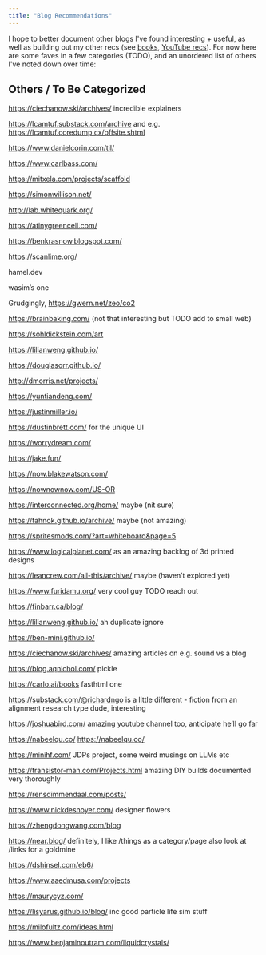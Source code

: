 ```yaml
---
title: "Blog Recommendations"
---
```


I hope to better document other blogs I've found interesting + useful, as well as building out my other recs (see [books](/books), [YouTube recs](/yt)). For now here are some faves in a few categories (TODO), and an unordered list of others I've noted down over time:

## Others / To Be Categorized

https://ciechanow.ski/archives/ incredible explainers

https://lcamtuf.substack.com/archive and e.g. https://lcamtuf.coredump.cx/offsite.shtml

https://www.danielcorin.com/til/

https://www.carlbass.com/

https://mitxela.com/projects/scaffold

https://simonwillison.net/

http://lab.whitequark.org/

https://atinygreencell.com/

https://benkrasnow.blogspot.com/

https://scanlime.org/ 

hamel.dev

wasim’s one

Grudgingly, https://gwern.net/zeo/co2

https://brainbaking.com/ (not that interesting but TODO add to small web)

https://sohldickstein.com/art

https://lilianweng.github.io/

https://douglasorr.github.io/

http://dmorris.net/projects/

https://yuntiandeng.com/

https://justinmiller.io/

https://dustinbrett.com/ for the unique UI

https://worrydream.com/

https://jake.fun/

https://now.blakewatson.com/

https://nownownow.com/US-OR 

https://interconnected.org/home/ maybe (nit sure)

https://tahnok.github.io/archive/ maybe (not amazing)

https://spritesmods.com/?art=whiteboard&page=5

https://www.logicalplanet.com/ as an amazing backlog of 3d printed designs

https://leancrew.com/all-this/archive/ maybe (haven’t explored yet)

https://www.furidamu.org/ very cool guy TODO reach out

https://finbarr.ca/blog/

https://lilianweng.github.io/ ah duplicate ignore

https://ben-mini.github.io/

https://ciechanow.ski/archives/ amazing articles on e.g. sound vs a blog

https://blog.aqnichol.com/ pickle

https://carlo.ai/books fasthtml one

https://substack.com/@richardngo is a little different - fiction from an alignment research type dude, interesting

https://joshuabird.com/ amazing youtube channel too, anticipate he’ll go far

https://nabeelqu.co/ https://nabeelqu.co/

https://minihf.com/ JDPs project, some weird musings on LLMs etc

https://transistor-man.com/Projects.html amazing DIY builds documented very thoroughly

https://rensdimmendaal.com/posts/

https://www.nickdesnoyer.com/ designer flowers

https://zhengdongwang.com/blog

https://near.blog/ definitely, I like /things as a category/page also look at /links for a goldmine

https://dshinsel.com/eb6/

https://www.aaedmusa.com/projects

https://maurycyz.com/

https://lisyarus.github.io/blog/ inc good particle life sim stuff

https://milofultz.com/ideas.html

https://www.benjaminoutram.com/liquidcrystals/